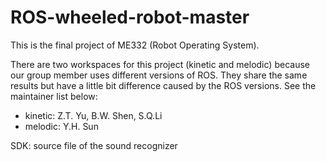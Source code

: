 # ROS-wheeled-robot-master
This is the final project of ME332 (Robot Operating System).

There are two workspaces for this project (kinetic and melodic) because our group member uses different versions of ROS. They share the same results but have a little bit difference caused by the ROS versions. See the maintainer list below:
- kinetic: Z.T. Yu, B.W. Shen, S.Q.Li
- melodic: Y.H. Sun


SDK: source file of the sound recognizer
